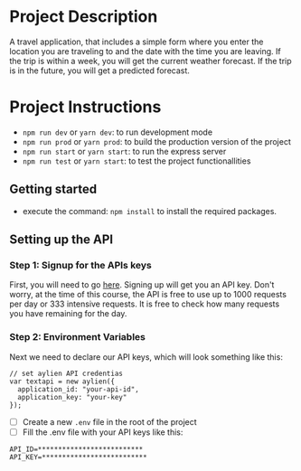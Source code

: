 # Project Description
A travel application, that includes a simple form where you enter the location you are traveling to and the date with the time you are leaving. If the trip is within a week, you will get the current weather forecast. If the trip is in the future, you will get a predicted forecast.

# Project Instructions
- `npm run dev` or `yarn dev`: to run development mode
- `npm run prod` or `yarn prod`: to build the production version of the project
- `npm run start` or `yarn start`: to run the express server
- `npm run test` or `yarn start`: to test the project functionallities

## Getting started
- execute the command: `npm install` to install the required packages.

## Setting up the API

### Step 1: Signup for the APIs keys
First, you will need to go [here](https://developer.aylien.com/signup). Signing up will get you an API key. Don't worry, at the time of this course, the API is free to use up to 1000 requests per day or 333 intensive requests. It is free to check how many requests you have remaining for the day.

### Step 2: Environment Variables
Next we need to declare our API keys, which will look something like this:
```
// set aylien API credentias
var textapi = new aylien({
  application_id: "your-api-id",
  application_key: "your-key"
});
```
- [ ] Create a new ```.env``` file in the root of the project
- [ ] Fill the .env file with your API keys like this:
```
API_ID=**************************
API_KEY=**************************
```